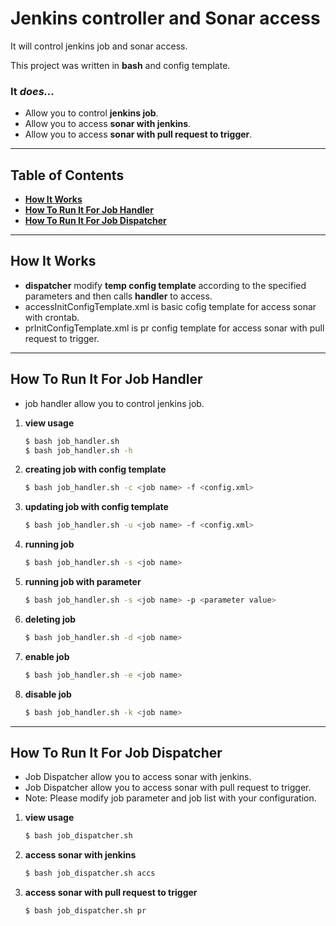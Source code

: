 # Jenkins controller and Sonar access


It will control jenkins job and sonar access.

This project was written in **bash** and config template.



### It _does..._

* Allow you to control **jenkins job**.
* Allow you to access **sonar with jenkins**.
* Allow you to access **sonar with pull request to trigger**.


----


## Table of Contents

* **[How It Works](#how-it-works)**
* **[How To Run It For Job Handler](#how-to-run-it-for-job-handler)**
* **[How To Run It For Job Dispatcher](#how-to-run-it-for-job-dispatcher)**


----


## How It Works

* **dispatcher** modify **temp config template** according to the specified parameters and then calls **handler** to access.
* accessInitConfigTemplate.xml is basic cofig template for access sonar with crontab.
* prInitConfigTemplate.xml is pr config template for access sonar with pull request to trigger.


----


## How To Run It For Job Handler

* job handler allow you to control jenkins job.

1. **view usage**    
    ```sh
    $ bash job_handler.sh
    $ bash job_handler.sh -h
    ```

2. **creating job with config template**
    ```sh
    $ bash job_handler.sh -c <job name> -f <config.xml>
    ```

3. **updating job with config template**
    ```sh
    $ bash job_handler.sh -u <job name> -f <config.xml>
    ```

4. **running job**
    ```sh
    $ bash job_handler.sh -s <job name>
    ```

5. **running job with parameter**
    ```sh
    $ bash job_handler.sh -s <job name> -p <parameter value>
    ```

6. **deleting job**
    ```sh
    $ bash job_handler.sh -d <job name>
    ```

7. **enable job**
    ```sh
    $ bash job_handler.sh -e <job name>
    ```

8. **disable job**
    ```sh
    $ bash job_handler.sh -k <job name>
    ```


----


## How To Run It For Job Dispatcher

* Job Dispatcher allow you to access sonar with jenkins.
* Job Dispatcher allow you to access sonar with pull request to trigger.
* Note: Please modify job parameter and job list with your configuration.

1. **view usage**
    ```sh
    $ bash job_dispatcher.sh
    ```
   
2. **access sonar with jenkins**
    ```sh
    $ bash job_dispatcher.sh accs
    ```

3. **access sonar with pull request to trigger**
    ```sh
    $ bash job_dispatcher.sh pr
    ```

